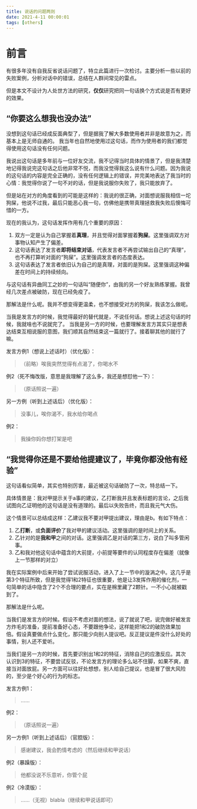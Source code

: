 ```yaml
---
title: 说话的问题两则
date: 2021-4-11 00:00:01
tags: [others]
---
```


前言
=====

有很多年没有自我反省说话问题了，特立此篇进行一次检讨。主要分析一些以前的失败案例，分析对话中的错误，总结在人群间常见的雷点。

但是本文不设计为人处世方法的研究，**仅仅**研究把同一句话换个方式说是否有更好的效果。

“你要这么想我也没办法”
-------

没想到这句话已经成反面典型了，但是据我了解大多数使用者并非是故意为之，而基本上是无师自通的。
我当年也自然地使用过这句话，而作为使用者的我们都觉得使用这句话没有任何问题。

我说出这句话是多年前与一位好友交流，我不记得当时具体的情景了，但是我清楚地记得我说完这句话之后他非常不悦，而我没觉得我这么说有什么问题。因为我说的这句话的内容是完全正确的，没有任何逻辑上的错误，并完美地表达了我当时的心情：我觉得你说了一句不对的话，但是我说服你失败了，我只能放弃了。

但是站在对方的角度看到的可能是这样的：我说的很正确，对面想说服我相信一坨狗屎，他说不过我，最后只能恶心我一句，仿佛他是携带真理拯救我失败后懊悔可惜的一方。

现在的我认为，这句话发挥作用有几个重要的原因：

1. 双方一定是认为自己掌握着**真理**，并且觉得对面掌握着**狗屎**。这里强调双方对事物认知产生了偏差。
2. 这句话表达了发言者**即将结束对话**，代表发言者不再尝试输出自己的“真理”，也不再打算听对面的“狗屎”。这里强调发言者的态度表达。
3. 这句话表达了发言者依旧认为自己的是真理，对面的是狗屎。这里强调这种偏差在时间上的持续倾向。

与这句话有异曲同工之妙的一句话叫“随便你”，由我的另一个好友熟练掌握。我曾经几次差点被破防，现在已经免疫了。

那解法是什么呢。我并不想变得更温柔，也不想接受对方的狗屎，我该怎么做呢。

当我是发言方的时候，我觉得最好的替代就是，不说任何话。想说上述这句话的时候，我就啥也不说就完了。
当我是另一方的时候，也要理解发言方其实只是想表达结束互相说服的意图，我们顺其自然结束这一篇就行了。接着聊其他的就行了嘛。

发言方例1（想说上述话时）（优化版）：

>（前略）唉我突然觉得有点渴了，你喝水不

例2（死不悔改版，意思是我理解了这么多，我还是想怼他一下）：

> （原话照说一遍）

另一方例（听到上述话后）（优化版）：

> 没事儿，唉你渴不，我水给你喝点

例2：

> 我操你妈你想打架是吧



“我觉得你还是不要给他提建议了，毕竟你都没他有经验”
------

这句话看似简单，其实也特别厉害，最近被这句话破防了一次，特总结一下。

具体情景是：我对甲提示关于a事的建议，乙打断我并且发表标题的言论，之后我试图向乙证明他的这句话是没有道理的。最后以失败告终，而且我元气大伤。

这个情景可以总结成这样：乙建议我不要对甲提出建议，理由是b。有如下特点：

1. 乙**打断**，或**负面评价**了我对甲的建议活动。这里强调的是时间上的关系。
2. 乙针对的是**我和甲**之间的对话。这里强调乙是对话的第三方，说白了叫多管闲事。
3. 乙和我对他这句话中蕴含的大前提，小前提等要件的认同程度存在偏差（就像上一节那样的对立）

我在实际案例中后来开始了尝试说服活动，进入了上一节中的漩涡之中。这几乎是第3个特征所致，但是我觉得1和2特征也很重要，他是让3发挥作用的催化剂，一句简单的话中隐含了2个不合理的要点，实在是棉里藏了2颗针。一不小心就被戳到了。

那解法是什么呢。

当我们是发言方的时候。假设不考虑对面的想法，说了就说了吧，说完做好被发言方炸毛的准备，提前准备好心态，不要跟他争论，这样能把1和2的破防效果加倍。假设真要做点什么变化，那只能少向别人提议吧。反正提议是件没什么好处的事情，别人还不爱听。

当我们是另一方的时候，首先要识别出1和2的特征，消除自己的应激反应。其次认识到3的特征，不要尝试反驳，不论发言方的理论多么站不住脚，如果不爽，直接当对面放屁。另一方面可以往好处想想，别人给自己提议，也是冒了很大风险的，至少是个好心的行为的标志。

发言方例1：

> ……

例2：

> （原话照说一遍）

另一方例1（听到上述话后）（官腔版）：

> 感谢建议，我会酌情考虑的（然后继续和甲说话）

例2（暴躁版）：

> 他都没说不乐意听，你管个屁

例2（冷漠版）：

> ……（无视）blabla（继续和甲说话即可）